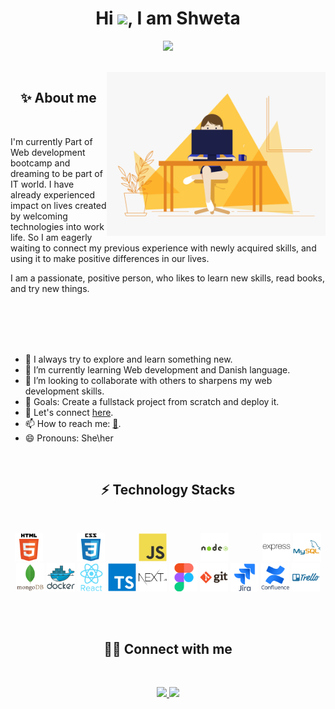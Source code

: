 <h1 align="center">Hi <img src="https://raw.githubusercontent.com/MartinHeinz/MartinHeinz/master/wave.gif" width="30px">, I am Shweta</h1>

<p align="center">
  <a href="https://github.com/DenverCoder1/readme-typing-svg"><img src="https://readme-typing-svg.herokuapp.com?color=FE64D9&center=true&lines=Project+Manager;Fullstack+Web+Developer&center=true&width=380&height=45"></a>
</p>

<br>

<img align="right"  alt="Greeting" width="350" src="https://github.com/Shweta-MG/Shweta-MG/blob/main/d4tvukbt5mra37cvwklk.gif" />

<p align="left" width="400" style="padding-right": 50px">
<h2 align="center"> ✨ About me </h2>
<br>
<p align="left" width="400" style="padding-right": 50px">
I'm currently Part of Web development bootcamp and dreaming to be part of IT world. I have already experienced impact on lives created by welcoming technologies into work life. So I am eagerly waiting to connect my previous experience with newly acquired skills, and using it to make positive differences in our lives. 

I am a passionate, positive person, who likes to learn new skills, read books, and try new things.  
</p>
</p>
<br>
<br>
<br>
<br>

- 🤩 I always try to explore and learn something new.
- 🌱 I’m currently learning Web development and Danish language.
- 👯 I’m looking to collaborate with others to sharpens my web development skills.
- 🥅 Goals: Create a fullstack project from scratch and deploy it. 
- 🎉 Let's connect [here](https://www.linkedin.com/in/shwetamalavgupta/).
- 📫 How to reach me: [📩](shweta.malav@gmail.com).
- 😄 Pronouns: She\her
<br>



<h2 align="center"> ⚡️ Technology Stacks </h2>
<br>
                  
<p align="center">
<code><img height="45" style="padding-right: 50px" src="https://github.com/devicons/devicon/blob/master/icons/html5/html5-original-wordmark.svg"></code>
<code><img height="45" style="padding-right: 50px" src="https://github.com/devicons/devicon/blob/master/icons/css3/css3-original-wordmark.svg"></code>
<code><img height="45" style="padding-right: 50px" src="https://github.com/devicons/devicon/blob/master/icons/javascript/javascript-original.svg"></code>
<code><img height="45" style="padding-right: 50px" src="https://github.com/devicons/devicon/blob/master/icons/nodejs/nodejs-original-wordmark.svg"></code>
<code><img height="45" src="https://github.com/devicons/devicon/blob/master/icons/express/express-original-wordmark.svg"></code>
<code><img height="45" src="https://github.com/devicons/devicon/blob/master/icons/mysql/mysql-original-wordmark.svg"></code>
<code><img height="45" src="https://github.com/devicons/devicon/blob/master/icons/mongodb/mongodb-original-wordmark.svg"></code>
<code><img height="45" src="https://github.com/devicons/devicon/blob/master/icons/docker/docker-original-wordmark.svg"></code>
<code><img height="45" src="https://github.com/devicons/devicon/blob/master/icons/react/react-original-wordmark.svg"></code>
<code><img height="45" src="https://github.com/devicons/devicon/blob/master/icons/typescript/typescript-original.svg"></code>
<code><img height="45" src="https://github.com/devicons/devicon/blob/master/icons/nextjs/nextjs-original-wordmark.svg"></code>
<code><img height="45" src="https://github.com/devicons/devicon/blob/master/icons/figma/figma-original.svg"></code>
<code><img height="45" src="https://github.com/devicons/devicon/blob/master/icons/git/git-original-wordmark.svg"></code>
<code><img height="45" src="https://github.com/devicons/devicon/blob/master/icons/jira/jira-original-wordmark.svg"></code>
<code><img height="45" src="https://github.com/devicons/devicon/blob/master/icons/confluence/confluence-original-wordmark.svg"></code> 
<code><img height="45" src="https://github.com/devicons/devicon/blob/master/icons/trello/trello-plain-wordmark.svg"></code> 
</p>

<br>
<br>

<h2 align="center"> 🤝🏻 Connect with me </h2>
<br>

<p align="center">
  <a href="https://www.linkedin.com/in/shwetamalavgupta/">
   <img src="https://img.icons8.com/color/48/000000/linkedin.png"/>
  </a>
  <a href="mailto:shweta.malav@gmail.com">
     <img src="https://img.icons8.com/color/48/000000/gmail.png"/>
  </a>
</p>

<br />
